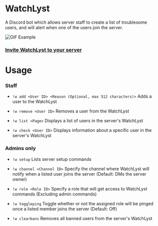 # WatchLyst
A Discord bot which allows server staff to create a list of troublesome users, and will alert when one of the users join the server.

![GIF Example](https://i.imgur.com/omb6BgP.gif "GIF Example")

### [Invite WatchLyst to your server](https://discord.com/api/oauth2/authorize?client_id=765240772781932555&permissions=84996&scope=bot)

# Usage

### Staff

- `!w add <User ID> <Reason (Optional, max 512 characters)>` Adds a user to the WatchLyst

- `!w remove <User ID>` Removes a user from the WatchLyst

- `!w list <Page>` Displays a list of users in the server's WatchLyst

- `!w check <User ID>` Displays information about a specific user in the server's WatchLyst


### Admins only
- `!w setup` Lists server setup commands

- `!w channel <Channel ID>` Specify the channel where WatchLyst will notify when a listed user joins the server (Default: DMs the server owner)

- `!w role <Role ID>` Specify a role that will get access to WatchLyst commands (Excluding admin commands)

- `!w toggleping` Toggle whether or not the assigned role will be pinged once a listed member joins the server (Default: Off)

- `!w clearbans` Removes all banned users from the server's WatchLyst